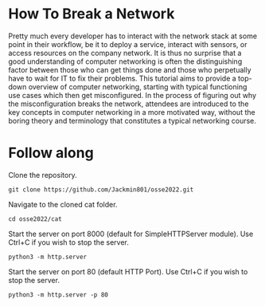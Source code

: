 # How To Break a Network

Pretty much every developer has to interact with the network stack at some point in their workflow, be it to deploy a service, interact with sensors, or access resources on the company network. It is thus no surprise that a good understanding of computer networking is often the distinguishing factor between those who can get things done and those who perpetually have to wait for IT to fix their problems. This tutorial aims to provide a top-down overview of computer networking, starting with typical functioning use cases which then get misconfigured. In the process of figuring out why the misconfiguration breaks the network, attendees are introduced to the key concepts in computer networking in a more motivated way, without the boring theory and terminology that constitutes a typical networking course.

# Follow along
Clone the repository.
```
git clone https://github.com/Jackmin801/osse2022.git
```

Navigate to the cloned cat folder.
```
cd osse2022/cat
```

Start the server on port 8000 (default for SimpleHTTPServer module).
Use Ctrl+C if you wish to stop the server.
```
python3 -m http.server
```

Start the server on port 80 (default HTTP Port).
Use Ctrl+C if you wish to stop the server.
```
python3 -m http.server -p 80
```
